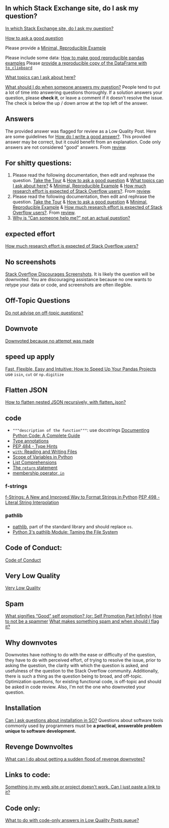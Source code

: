 ## In which Stack Exchange site, do I ask my question?
[In which Stack Exchange site, do I ask my question?](https://meta.stackexchange.com/questions/129598/which-computer-science-programming-stack-exchange-sites-do-i-post-on)

[How to ask a good question](https://stackoverflow.com/help/how-to-ask)

Please provide a [Minimal, Reproducible Example](https://stackoverflow.com/help/minimal-reproducible-example)

Please include some data: [How to make good reproducible pandas examples](https://stackoverflow.com/questions/20109391/how-to-make-good-reproducible-pandas-examples)
Please [provide a reproducible copy of the DataFrame with `to_clipboard`](https://stackoverflow.com/questions/52413246/provide-a-reproducible-copy-of-the-dataframe-with-to-clipboard/52413247#52413247)


[What topics can I ask about here?](https://stackoverflow.com/help/on-topic)

[What should I do when someone answers my question?](https://stackoverflow.com/help/someone-answers)  People tend to put a lot of time into answering questions thoroughly.  If a solution answers your question, please **check it**, or leave a comment if it doesn't resolve the issue.  The check is below the up / down arrow at the top left of the answer.

## Answers
The provided answer was flagged for review as a Low Quality Post.  Here are some guidelines for [How do I write a good answer?](https://stackoverflow.com/help/how-to-answer).  This provided answer may be correct, but it could benefit from an explanation.  Code only answers are not considered "good" answers.  From [review](https://stackoverflow.com/review).

## For shitty questions:
1. Please read the following documentation, then edit and rephrase the question.  [Take the Tour](https://stackoverflow.com/tour) & [How to ask a good question](https://stackoverflow.com/help/how-to-ask) & [What topics can I ask about here?](https://stackoverflow.com/help/on-topic) & [Minimal, Reproducible Example](https://stackoverflow.com/help/minimal-reproducible-example) & [How much research effort is expected of Stack Overflow users?](https://meta.stackoverflow.com/questions/261592/how-much-research-effort-is-expected-of-stack-overflow-users).  From [review](https://stackoverflow.com/review).
2. Please read the following documentation, then edit and rephrase the question.  [Take the Tour](https://stackoverflow.com/tour) & [How to ask a good question](https://stackoverflow.com/help/how-to-ask) & [Minimal, Reproducible Example](https://stackoverflow.com/help/minimal-reproducible-example) & [How much research effort is expected of Stack Overflow users?](https://meta.stackoverflow.com/questions/261592/how-much-research-effort-is-expected-of-stack-overflow-users).  From [review](https://stackoverflow.com/review).
3. [Why is “Can someone help me?” not an actual question?](https://meta.stackoverflow.com/questions/284236/why-is-can-someone-help-me-not-an-actual-question)

## expected effort
[How much research effort is expected of Stack Overflow users?](https://meta.stackoverflow.com/questions/261592/how-much-research-effort-is-expected-of-stack-overflow-users)

## No screenshots
[Stack Overflow Discourages Screenshots](https://meta.stackoverflow.com/questions/303812/discourage-screenshots-of-code-and-or-errors).  It is likely the question will be downvoted.  You are discouraging assistance because no one wants to retype your data or code, and screenshots are often illegible.

## Off-Topic Questions
[Do not advise on off-topic questions?](https://meta.stackoverflow.com/questions/276572/should-one-advise-on-off-topic-questions)

## Downvote
[Downvoted because no attempt was made](http://idownvotedbecau.se/noattempt/)

## speed up apply
[Fast, Flexible, Easy and Intuitive: How to Speed Up Your Pandas Projects](https://realpython.com/fast-flexible-pandas/) use `isin`, `cut` or `np.digitize`

## Flatten JSON
[How to flatten nested JSON recursively, with flatten_json?](https://stackoverflow.com/questions/58442723/how-to-flatten-nested-json-recursively-with-flatten-json)

## code
 - `"""description of the function"""`: use docstrings [Documenting Python Code: A Complete Guide](https://realpython.com/documenting-python-code/)
 - [Type annotations](https://realpython.com/python-type-checking/#annotations)
 - [PEP 484 - Type Hints](https://www.python.org/dev/peps/pep-0484/)
 - [`with`: Reading and Writing Files](https://docs.python.org/3/tutorial/inputoutput.html#reading-and-writing-files)
 - [Scope of Variables in Python](https://www.datacamp.com/community/tutorials/scope-of-variables-python)
 - [List Comprehensions](https://docs.python.org/3/tutorial/datastructures.html#list-comprehensions)
 - [The `return` statement](https://docs.python.org/3/reference/simple_stmts.html?highlight=return#the-return-statement)
 - [membership operator, `in`](https://docs.python.org/3/reference/expressions.html#membership-test-operations)
### f-strings
[f-Strings: A New and Improved Way to Format Strings in Python](https://realpython.com/python-f-strings/#f-strings-a-new-and-improved-way-to-format-strings-in-python)
[PEP 498 - Literal String Interpolation](https://www.python.org/dev/peps/pep-0498/)
### pathlib
 - [pathlib](https://docs.python.org/3/library/pathlib.html), part of the standard library and should replace `os`.
 - [Python 3's pathlib Module: Taming the File System](https://realpython.com/python-pathlib/)
 
## Code of Conduct:
[Code of Conduct](https://stackoverflow.com/conduct)
 
## Very Low Quality
[Very Low Quality](https://meta.stackoverflow.com/questions/265573/am-i-misusing-the-very-low-quality-flag/265764#265764)
 
## Spam
[What signifies “Good” self promotion? (or: Self Promotion Part Infinity)](https://meta.stackexchange.com/questions/182212/what-signifies-good-self-promotion-or-self-promotion-part-infinity)
[How to not be a spammer](https://stackoverflow.com/help/promotion)
[What makes something spam and when should I flag it?](https://meta.stackexchange.com/questions/58032/what-are-the-spam-and-rude-or-abusive-offensive-flags-and-how-do-they-wor/58035#58035)
 
## Why downvotes
Downvotes have nothing to do with the ease or difficulty of the question, they have to do with perceived effort, of trying to resolve the issue, prior to asking the question, the clarity with which the question is asked, and usefulness of the question to the Stack Overflow community. Additionally, there is such a thing as the question being to broad, and off-topic. Optimization questions, for existing functional code, is off-topic and should be asked in code review. Also, I'm not the one who downvoted your question.
 
## Installation
[Can I ask questions about installation in SO?](https://meta.stackoverflow.com/questions/338203/can-i-ask-questions-about-installation-in-so) Questions about software tools commonly used by programmers must be **a practical, answerable problem unique to software development.**

## Revenge Downvoltes
[What can I do about getting a sudden flood of revenge downvotes?](https://meta.stackexchange.com/questions/212332/what-should-you-do-if-youre-serial-downvoted-it-isnt-automatically-reversed/212339#212339)

## Links to code:
[Something in my web site or project doesn't work. Can I just paste a link to it?](https://meta.stackoverflow.com/questions/254428/something-in-my-web-site-or-project-doesnt-work-can-i-just-paste-a-link-to-it)

## Code only:
[What to do with code-only answers in Low Quality Posts queue?](https://meta.stackoverflow.com/questions/300694/what-to-do-with-code-only-answers-in-low-quality-posts-queue)